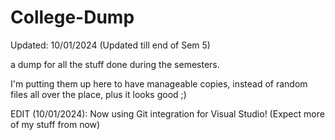 # College-Dump
Updated: 10/01/2024 (Updated till end of Sem 5)

a dump for all the stuff done during the semesters. 

I'm putting them up here to have manageable copies, instead of random files all over the place, plus it looks good ;)

EDIT (10/01/2024): Now using Git integration for Visual Studio! (Expect more of my stuff from now)
